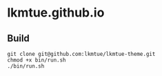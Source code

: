 # lkmtue.github.io
## Build
```
git clone git@github.com:lkmtue/lkmtue-theme.git
chmod +x bin/run.sh
./bin/run.sh
```

